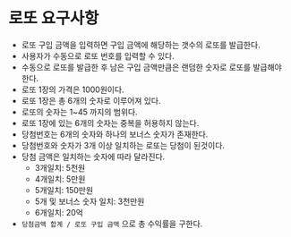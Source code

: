 # 로또 요구사항
- 로또 구입 금액을 입력하면 구입 금액에 해당하는 갯수의 로또를 발급한다.
- 사용자가 수동으로 로또 번호를 입력할 수 있다.
- 수동으로 로또를 발급한 후 남은 구입 금액만큼은 랜덤한 숫자로 로또를 발급해야 한다.
- 로또 1장의 가격은 1000원이다.
- 로또 1장은 총 6개의 숫자로 이루어져 있다.
- 로또의 숫자는 1~45 까지의 범위다.
- 로또 1장에 있는 6개의 숫자는 중복을 허용하지 않는다.
- 당첨번호는 6개의 숫자와 하나의 보너스 숫자가 존재한다.
- 당첨번호와 숫자가 3개 이상 일치하는 로또는 당첨이 된것이다.
- 당첨 금액은 일치하는 숫자에 따라 달라진다. 
    - 3개일치: 5천원
    - 4개일치: 5만원
    - 5개일치: 150만원
    - 5개 및 보너스 숫자 일치: 3천만원
    - 6개일치: 20억
- `당첨금액 합계 / 로또 구입 금액` 으로 총 수익률을 구한다.
